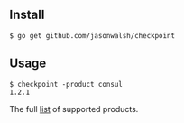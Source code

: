 ## Install

	$ go get github.com/jasonwalsh/checkpoint

## Usage

	$ checkpoint -product consul
	1.2.1

The full [list](https://github.com/jasonwalsh/checkpoint/blob/master/main.go#L18-L24) of supported products.
